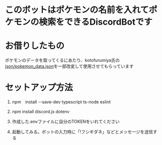 # このボットはポケモンの名前を入れてポケモンの検索をできるDiscordBotです

# お借りしたもの
ポケモンのデータを取ってくるにあたり、kotofurumiya氏の
[json/pokemon_data.json](https://github.com/kotofurumiya/pokemon_data)を一部改変して使用させてもらっています

# セットアップ方法

1. npm　install --save-dev typescript ts-node eslint

2. npm install discord.js dotenv

3. 作成した.envファイルに自分のTOKENをいれてください

4. 起動してみる。ボットの入力時に「!フシギダネ」などとメッセージを送信する
